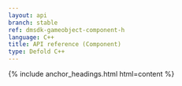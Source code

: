 ```yaml
---
layout: api
branch: stable
ref: dmsdk-gameobject-component-h
language: C++
title: API reference (Component)
type: Defold C++
---
```

{% include anchor_headings.html html=content %}